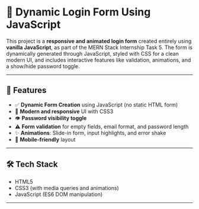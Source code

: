 # 🔐 Dynamic Login Form Using JavaScript

This project is a **responsive and animated login form** created entirely using **vanilla JavaScript**, as part of the MERN Stack Internship Task 5. The form is dynamically generated through JavaScript, styled with CSS for a clean modern UI, and includes interactive features like validation, animations, and a show/hide password toggle.

---

## 🚀 Features

- ✅ **Dynamic Form Creation** using JavaScript (no static HTML form)
- 🎨 **Modern and responsive** UI with CSS3
- 👁️ **Password visibility toggle**
- ⚠️ **Form validation** for empty fields, email format, and password length
- ✨ **Animations**: Slide-in form, input highlights, and error shake
- 📱 **Mobile-friendly** layout

---



## 🛠️ Tech Stack

- HTML5
- CSS3 (with media queries and animations)
- JavaScript (ES6 DOM manipulation)

---





